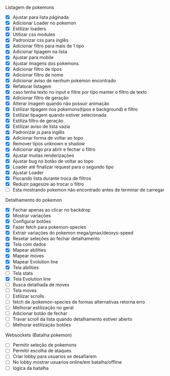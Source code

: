 Listagem de pokemons

- [x] Ajustar para lista páginada
- [x] Adicionar Loader no pokemon
- [x] Estilizar loaders
- [x] Utilizar css modules
- [x] Padronizar css para inglês
- [x] Adicionar filtro para mais de 1 tipo
- [x] Adicionar tipagem na lista
- [x] Ajustar para mobile
- [x] Ajustar imagens dos pokemons
- [x] Adicionar filtro de tipos
- [x] Adicionar filtro de nome
- [x] Adicionar aviso de nenhum pokemon encontrado
- [x] Refatorar listagem
- [x] caso tenha texto no input e filtre por tipo manter o filtro de texto
- [x] Adicionar filtro de geração
- [x] Alterar imagem quando não possuir animação
- [x] Estilizar tipagem nos pokemons(tipos e background) e filtro
- [x] Estilizar tipagem quando estiver selecionada
- [x] Estiliza filtro de geração
- [x] Estilizar aviso de lista vazia
- [x] Padronizar js para inglês
- [x] Adicionar forma de voltar ao topo
- [x] Remover tipos unknown e shadow
- [x] Adicionar algo pra abrir e fechar o filtro
- [x] Ajustar muitas renderizações
- [x] Ajustar bug no botão de voltar ao topo
- [x] Loader até finalizar request para o segundo tipo
- [x] Ajustar Loader
- [x] Piscando lista durante troca de filtros
- [x] Reduzir pagesize ao trocar o filtro
- [ ] Esta mostrando pokemon não encontrado antes de terminar de carregar

Detalhamento do pokemon

- [x] Fechar apenas ao clicar no backdrop
- [x] Mostrar variações
- [x] Configurar botões
- [x] Fazer fetch para pokemon-species
- [x] Extrair variações do pokemon mega/gmax/deoxys-speed
- [x] Resetar seleções ao fechar detalhamento
- [x] Tela com dados
- [x] Mapear abilities
- [x] Mapear moves
- [x] Mapear Evolution line
- [x] Tela abilities
- [ ] Tela stats
- [x] Tela Evolution line
- [ ] Busca detalhada de moves
- [ ] Tela moves
- [ ] Estilizar scrolls
- [ ] fetch de /pokemon-species de formas alternativas retorna erro
- [ ] Melhorar estilização no geral
- [ ] Adicionar botão de fechar
- [ ] Travar scroll da lista quando detalhamento estiver aberto
- [ ] Melhorar estilização botões

Websockets (Batalha pokemon)

- [ ] Permitir seleção de pokemons
- [ ] Permitir escolha de ataques
- [ ] Criar lobby para usuarios se desafiarem
- [ ] No lobby mostrar usuarios online/em batalha/offline
- [ ] lógica da batalha
